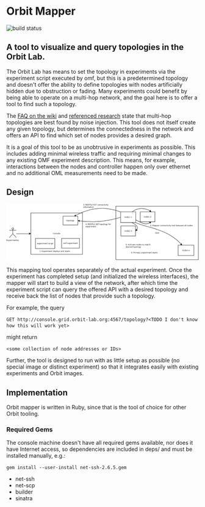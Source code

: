 # Orbit Mapper
![build status](https://api.travis-ci.org/stevejarvis/orbit-mapper.svg)
## A tool to visualize and query topologies in the Orbit Lab.

The Orbit Lab has means to set the topology in experiments via the experiment
script executed by omf, but this is a predetermined topology and doesn't offer
the ability to define topologies with nodes artificially hidden due to
obstruction or fading. Many experiments could benefit by being able to operate
on a multi-hop network, and the goal here is to offer a tool to find such a
topology.

The [FAQ on the wiki](http://www.orbit-lab.org/wiki/Documentation/FAQ) and
[referenced research](http://www.orbit-lab.org/wiki/Documentation/z2Publications#Howdoyoumapatopologyontospecificnodeassignments)
state that multi-hop topologies are best found by noise injection. This tool
does not itself create any given topology, but determines the connectedness in
the network and offers an API to find which set of nodes provides a desired
graph.

It is a goal of this tool to be as unobtrusive in experiments as possible.
This includes adding minimal wireless traffic and requiring minimal
changes to any existing OMF experiment description. This means, for example,
interactions between the nodes and controller happen only over ethernet and
no additional OML measurements need to be made.

## Design

![dia](https://github.com/stevejarvis/orbit-mapper/blob/master/doc/flow.png)

This mapping tool operates separately of the actual experiment. Once the
experiment has completed setup (and initialized the wireless interfaces), the
mapper will start to build a view of the network, after which time the
experiment script can query the offered API with a desired topology and receive
back the list of nodes that provide such a topology.

For example, the query

    GET http://console.grid.orbit-lab.org:4567/topology?<TODO I don't know how this will work yet>

might return

    <some collection of node addresses or IDs>

Further, the tool is designed to run with as little setup as possible (no
special image or distinct experiment) so that it integrates easily with existing
experiments and Orbit images.

## Implementation

Orbit mapper is written in Ruby, since that is the tool of choice for other
Orbit tooling.

### Required Gems

The console machine doesn't have all required gems available, nor does it have
Internet access, so dependencies are included in deps/ and must be installed
manually, e.g.:

    gem install --user-install net-ssh-2.6.5.gem

* net-ssh
* net-scp
* builder
* sinatra
